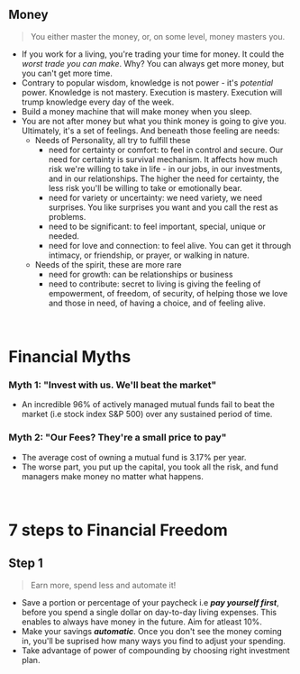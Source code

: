 ## Money
> You either master the money, or, on some level, money masters you.
- If you work for a living, you're trading your time for money. It could the *worst trade you can make*. Why? You can always get more money, but you can't get more time.
- Contrary to popular wisdom, knowledge is not power - it's *potential* power. Knowledge is not mastery. Execution is mastery. Execution will trump knowledge every day of the week. 
- Build a money machine that will make money when you sleep.
- You are not after money but what you think money is going to give you. Ultimately, it's a set of feelings. And beneath those feeling are needs: 
    - Needs of Personality, all try to fulfill these
        - need for certainty or comfort: to feel in control and secure. Our need for certainty is survival mechanism. It affects how much risk we're willing to take in life - in our jobs, in our investments, and in our relationships. The higher the need for certainty, the less risk you'll be willing to take or emotionally bear.
        - need for variety or uncertainty: we need variety, we need surprises. You like surprises you want and you call the rest as problems.
        - need to be significant: to feel important, special, unique or needed.
        - need for love and connection: to feel alive. You can get it through intimacy, or friendship, or prayer, or walking in nature.
    - Needs of the spirit, these are more rare
        - need for growth: can be relationships or business
        - need to contribute: secret to living is giving
    the feeling of empowerment, of freedom, of security, of helping those we love and those in need, of having a choice, and of feeling alive. 

<br>

# Financial Myths

### Myth 1: "Invest with us. We'll beat the market"
- An incredible 96% of actively managed mutual funds fail to beat the market (i.e stock index S&P 500) over any sustained period of time. 
### Myth 2: "Our Fees? They're a small price to pay"
- The average cost of owning a mutual fund is 3.17% per year.
- The worse part, you put up the capital, you took all the risk, and fund managers make money no matter what happens. 

<br>

# 7 steps to Financial Freedom

## Step 1
> Earn more, spend less and automate it! 

- Save a portion or percentage of your paycheck i.e _**pay yourself first**_, before you spend a single dollar on day-to-day living expenses. This enables to always have money in the future. Aim for atleast 10%. 
- Make your savings _**automatic**_. Once you don't see the money coming in, you'll be suprised how many ways you find to adjust your spending.
- Take advantage of power of compounding by choosing right investment plan. 